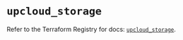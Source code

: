 # `upcloud_storage`

Refer to the Terraform Registry for docs: [`upcloud_storage`](https://registry.terraform.io/providers/upcloudltd/upcloud/5.23.3/docs/resources/storage).
